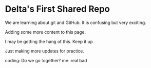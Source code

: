 # Delta's First Shared Repo

We are learning about git and GitHub. It is confusing but very exciting.

Adding some more content to this page.

I may be getting the hang of this. Keep it up

Just making more updates for practice. 

coding: Do we go together? 
me: real bad 